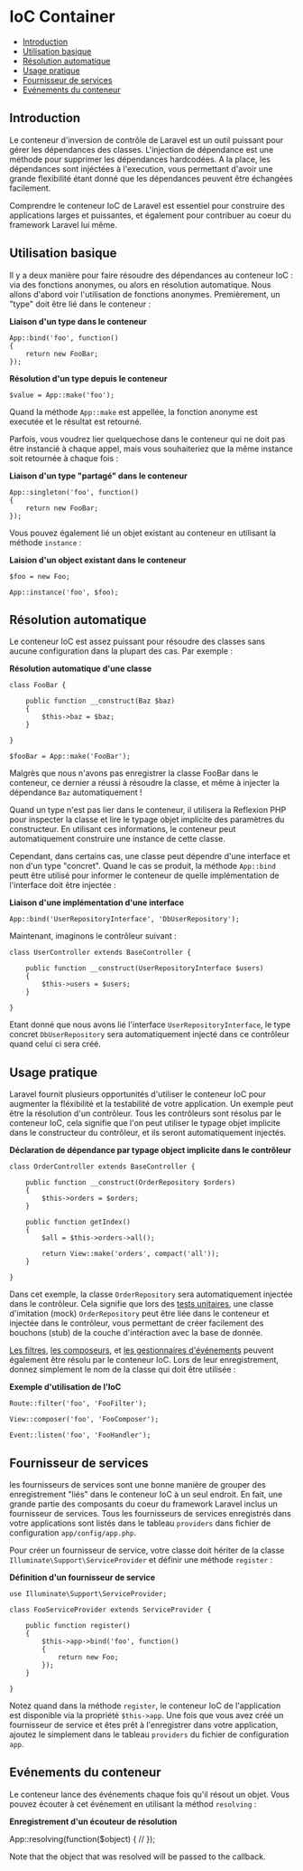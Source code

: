 # IoC Container

- [Introduction](#introduction)
- [Utilisation basique](#basic-usage)
- [Résolution automatique](#automatic-resolution)
- [Usage pratique](#practical-usage)
- [Fournisseur de services](#service-providers)
- [Evénements du conteneur](#container-events)

<a name="introduction"></a>
## Introduction

Le conteneur d'inversion de contrôle de Laravel est un outil puissant pour gérer les dépendances des classes. L'injection de dépendance est une méthode pour supprimer les  dépendances hardcodées. A la place, les dépendances sont injéctées à l'execution, vous permettant d'avoir une grande flexibilité étant donné que les dépendances peuvent être échangées facilement.

Comprendre le conteneur IoC de Laravel est essentiel pour construire des applications larges et puissantes, et également pour contribuer au coeur du framework Laravel lui même.

<a name="basic-usage"></a>
## Utilisation basique

Il y a deux manière pour faire résoudre des dépendances au conteneur IoC : via des fonctions anonymes, ou alors en résolution automatique. Nous allons d'abord voir l'utilisation de fonctions anonymes. Premièrement, un "type" doit être lié dans le conteneur :

**Liaison d'un type dans le conteneur**

	App::bind('foo', function()
	{
		return new FooBar;
	});

**Résolution d'un type depuis le conteneur**

	$value = App::make('foo');

Quand la méthode `App::make` est appellée, la fonction anonyme est executée et le résultat est retourné.

Parfois, vous voudrez lier quelquechose dans le conteneur qui ne doit pas être instancié à chaque appel, mais vous souhaiteriez que la même instance soit retournée à chaque fois :

**Liaison d'un type "partagé" dans le conteneur**

	App::singleton('foo', function()
	{
		return new FooBar;
	});

Vous pouvez également lié un objet existant au conteneur en utilisant la méthode `instance` :

**Laision d'un object existant dans le conteneur**

	$foo = new Foo;

	App::instance('foo', $foo);

<a name="automatic-resolution"></a>
## Résolution automatique

Le conteneur IoC est assez puissant pour résoudre des classes sans aucune configuration dans la plupart des cas. Par exemple :

**Résolution automatique d'une classe**

	class FooBar {

		public function __construct(Baz $baz)
		{
			$this->baz = $baz;
		}

	}

	$fooBar = App::make('FooBar');

Malgrès que nous n'avons pas enregistrer la classe FooBar dans le conteneur, ce dernier a réussi à résoudre la classe, et même à injecter la dépendance `Baz` automatiquement !

Quand un type n'est pas lier dans le conteneur, il utilisera la Reflexion PHP pour inspecter la classe et lire le typage objet implicite des paramètres du constructeur. En utilisant ces informations, le conteneur peut automatiquement construire une instance de cette classe.

Cependant, dans certains cas, une classe peut dépendre d'une interface et non d'un type "concret". Quand le cas se produit, la méthode `App::bind` peutt être utilisé pour informer le conteneur de quelle implémentation de l'interface doit être injectée :

**Liaison d'une implémentation d'une interface**

	App::bind('UserRepositoryInterface', 'DbUserRepository');

Maintenant, imaginons le contrôleur suivant :

	class UserController extends BaseController {

		public function __construct(UserRepositoryInterface $users)
		{
			$this->users = $users;
		}

	}

Etant donné que nous avons lié l'interface `UserRepositoryInterface`, le type concret `DbUserRepository` sera automatiquement injecté dans ce contrôleur quand celui ci sera créé.

<a name="practical-usage"></a>
## Usage pratique

Laravel fournit plusieurs opportunités d'utiliser le conteneur IoC pour augmenter la fléxibilité et la testabilité de votre application. Un exemple peut être la résolution d'un contrôleur. Tous les contrôleurs sont résolus par le conteneur IoC, cela signifie que l'on peut utiliser le typage objet implicite dans le constructeur du contrôleur, et ils seront automatiquement injectés.

**Déclaration de dépendance par typage object implicite dans le contrôleur**

	class OrderController extends BaseController {

		public function __construct(OrderRepository $orders)
		{
			$this->orders = $orders;
		}

		public function getIndex()
		{
			$all = $this->orders->all();

			return View::make('orders', compact('all'));
		}

	}

Dans cet exemple, la classe `OrderRepository` sera automatiquement injectée dans le contrôleur. Cela signifie que lors des  [tests unitaires](/docs/v4/doc/testing), une classe d'imitation (mock) `OrderRepository` peut être liée dans le conteneur et injectée dans le contrôleur, vous permettant de créer facilement des bouchons (stub) de la couche d'intéraction avec la base de donnée.

[Les filtres](/docs/v4/doc/routing#route-filters), [les composeurs](/docs/v4/doc/responses#view-composers), et [les gestionnaires d'événements](/docs/v4/doc/events#using-classes-as-listeners) peuvent également être résolu par le conteneur IoC. Lors de leur enregistrement, donnez simplement le nom de la classe qui doit être utilisée :

**Exemple d'utilisation de l'IoC**

	Route::filter('foo', 'FooFilter');

	View::composer('foo', 'FooComposer');

	Event::listen('foo', 'FooHandler');

<a name="service-providers"></a>
## Fournisseur de services

les fournisseurs de services sont une bonne manière de grouper des enregistrement "liés" dans le conteneur IoC à un seul endroit. En fait, une grande partie des composants du coeur du framework Laravel inclus un fournisseur de services. Tous les fournisseurs de services enregistrés dans votre applications sont listés dans le tableau `providers` dans fichier de configuration `app/config/app.php`.

Pour créer un fournisseur de service, votre classe doit hériter de la classe `Illuminate\Support\ServiceProvider` et définir une méthode `register` :

**Définition d'un fournisseur de service**

	use Illuminate\Support\ServiceProvider;

	class FooServiceProvider extends ServiceProvider {

		public function register()
		{
			$this->app->bind('foo', function()
			{
				return new Foo;
			});
		}

	}

Notez quand dans la méthode `register`, le conteneur IoC de l'application est disponible via la propriété `$this->app`. Une fois que vous avez créé un fournisseur de service et êtes prêt à l'enregistrer dans votre application, ajoutez le simplement dans le tableau `providers` du fichier de configuration `app`.

<a name="container-events"></a>
## Evénements du conteneur

Le conteneur lance des événements chaque fois qu'il résout un objet. Vous pouvez écouter à cet événement en utilisant la méthod `resolving` :

**Enregistrement d'un écouteur de résolution**

  App::resolving(function($object)
  {
    //
  });

Note that the object that was resolved will be passed to the callback.
